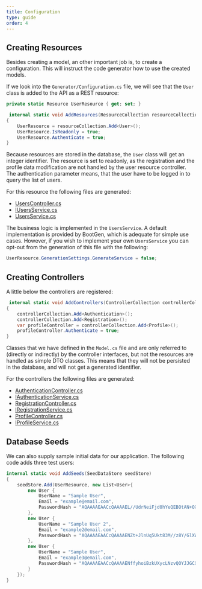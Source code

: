 ```yaml
---
title: Configuration
type: guide
order: 4
---
```


## Creating Resources

Besides creating a model, an other important job is, to create a configuration. This will instruct the code generator how to use the created models.

If we look into the `Generator/Configuration.cs` file, we will see that the `User` class is added to the API as a REST resource:

```csharp
private static Resource UserResource { get; set; }

 internal static void AddResources(ResourceCollection resourceCollection)
{
    UserResource = resourceCollection.Add<User>();
    UserResource.IsReadonly = true;
    UserResource.Authenticate = true;
}
```

Because resources are stored in the database, the `User` class will get an integer identifier. The resource is set to readonly, as the registration and the profile data modification are not handled by the user resource controller.
The authentication parameter means, that the user have to be logged in to query the list of users.

For this resource the following files are generated:
 * [UsersController.cs](https://github.com/BootGen/BootGenVue/blob/master/WebProject/Controllers/UsersController.cs)
 * [IUsersService.cs](https://github.com/BootGen/BootGenVue/blob/master/WebProject/Services/IUsersService.cs)
 * [UsersService.cs](https://github.com/BootGen/BootGenVue/blob/master/WebProject/Services/UsersService.cs)

The business logic is implemented in the `UsersService`. A default implementation is provided by BootGen, which is adequate for simple use cases. However, if you wish to implement your own `UsersService` you can opt-out from the generation of this file with the following:

```csharp
UserResource.GenerationSettings.GenerateService = false;
```

## Creating Controllers

A little below the controllers are registered:

```csharp
 internal static void AddControllers(ControllerCollection controllerCollection)
{
    controllerCollection.Add<Authentication>();
    controllerCollection.Add<Registration>();
    var profileController = controllerCollection.Add<Profile>();
    profileController.Authenticate = true;
}
```
Classes that we have defined in the `Model.cs` file and are only referred to (directly or indirectly) by the controller interfaces, but not the resources are handled as simple DTO classes. This means that they will not be persisted in the database, and will not get a generated identifier.

For the controllers the following files are generated:
 * [AuthenticationController.cs](https://github.com/BootGen/BootGenVue/blob/master/WebProject/Controllers/AuthenticationController.cs)
 * [IAuthenticationService.cs](https://github.com/BootGen/BootGenVue/blob/master/WebProject/Services/IAuthenticationService.cs)
 * [RegistrationController.cs](https://github.com/BootGen/BootGenVue/blob/master/WebProject/Controllers/AuthenticationController.cs)
 * [IRegistrationService.cs](https://github.com/BootGen/BootGenVue/blob/master/WebProject/Services/IAuthenticationService.cs)
 * [ProfileController.cs](https://github.com/BootGen/BootGenVue/blob/master/WebProject/Controllers/AuthenticationController.cs)
 * [IProfileService.cs](https://github.com/BootGen/BootGenVue/blob/master/WebProject/Services/IAuthenticationService.cs)

## Database Seeds

We can also supply sample initial data for our application. The following code adds three test users:

```csharp
internal static void AddSeeds(SeedDataStore seedStore)
{
    seedStore.Add(UserResource, new List<User>{
        new User {
            UserName = "Sample User",
            Email = "example@email.com",
            PasswordHash = "AQAAAAEAACcQAAAAEL//UdrNeiFjd0hYeQEBOtAN+OXME8tu8kNMTg4wZUrBSt1/t0Okfs389I82ZaIU2Q==" //password123
        },
        new User {
            UserName = "Sample User 2",
            Email = "example2@email.com",
            PasswordHash = "AQAAAAEAACcQAAAAENZt+JlnUq5Ukt83M//z8Y/GlXWwYj6d260pmjQEz3Usac29eNfhmZTXHCGVOz70Hg==" //password123
        },
        new User {
            UserName = "Sample User",
            Email = "example3@email.com",
            PasswordHash = "AQAAAAEAACcQAAAAENffyhoiBzkUXycLNzvQOYJJGCXsXw+7U2ZL1ED+kCFCnDmL4yGGQT7Xkr4ZaNV8/A==" //password123
        }
    });
}
```
